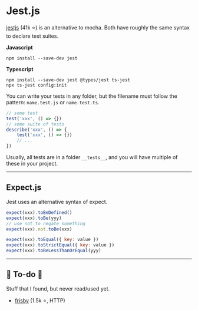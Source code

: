 # Jest.js

<div class="row row-cols-lg-2"><div>

[jestjs](https://github.com/facebook/jest) (41k ⭐) is an alternative to mocha. Both have roughly the same syntax to declare test suites.

**Javascript**

```css!
npm install --save-dev jest
```

**Typescript**

```css!
npm install --save-dev jest @types/jest ts-jest
npx ts-jest config:init
```
</div><div>

You can write your tests in any folder, but the filename must follow the pattern: `name.test.js` or `name.test.ts`.

```javascript
// some test
test('xxx', () => {})
// some suite of tests
describe('xxx', () => {
    test('xxx', () => {})
    // ...
})
```

Usually, all tests are in a folder `__tests__`, and you will have multiple of these in your project.
</div></div>

<hr class="sep-both">

## Expect.js

Jest uses an alternative syntax of expect.

<div class="row row-cols-lg-2"><div>

```javascript
expect(xxx).toBeDefined()
expect(xxx).toBe(yyy)
// use not to negate something
expect(xxx).not.toBe(xxx)
```
</div><div>

```javascript
expect(xxx).toEqual({ key: value })
expect(xxx).toStrictEqual({ key: value })
expect(xxx).toBeLessThanOrEqual(yyy)
```
</div></div>

<hr class="sep-both">

## 👻 To-do 👻

Stuff that I found, but never read/used yet.

<div class="row row-cols-lg-2"><div>

* [frisby](https://github.com/vlucas/frisby) (1.5k ⭐, HTTP)
</div><div>


</div></div>